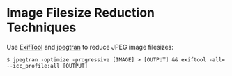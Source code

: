 <!---
# This file is distributed under the Creative Commons Attribution 4.0
# International License. To view a copy of this license, please visit
# <http://creativecommons.org/licenses/by/4.0/>.

collections:
  - 'command-line'
  - 'notes'
git: '$Metadata$'
template: _templates/note.html.twig
--->

Image Filesize Reduction Techniques
===================================

Use [ExifTool][] and [jpegtran][] to reduce JPEG image filesizes:

``` shell
$ jpegtran -optimize -progressive [IMAGE] > [OUTPUT] && exiftool -all= --icc_profile:all [OUTPUT]
```

  [ExifTool]: <https://exiftool.org>
  [jpegtran]: <https://jpegclub.org/jpegtran/>
